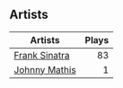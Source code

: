 ## Artists
Artists | Plays 
----- | -----: 
[Frank Sinatra](/artists/frank-sinatra-739) | 83
[Johnny Mathis](/artists/johnny-mathis-14581) | 1

